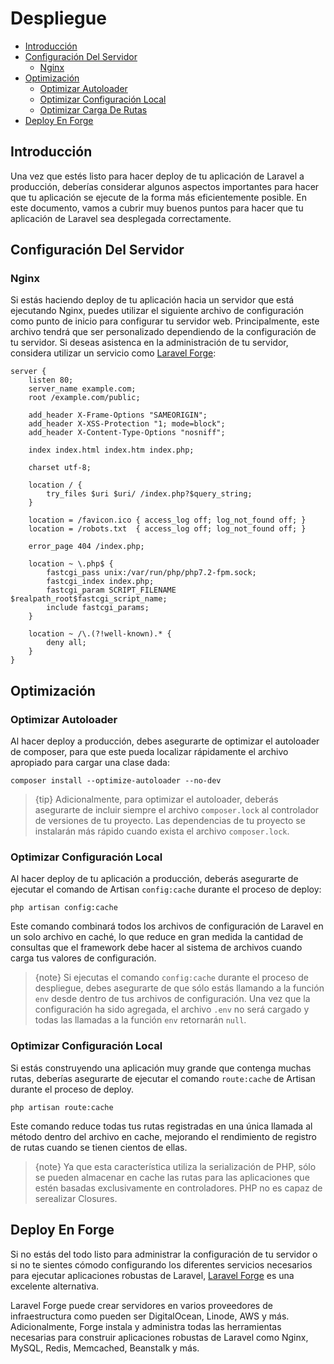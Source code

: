 # Despliegue

- [Introducción](#introduction)
- [Configuración Del Servidor](#server-configuration)
    - [Nginx](#nginx)
- [Optimización](#optimization)
    - [Optimizar Autoloader](#autoloader-optimization)
    - [Optimizar Configuración Local](#optimizing-configuration-loading)
    - [Optimizar Carga De Rutas](#optimizing-route-loading)
- [Deploy En Forge](#deploying-with-forge)

<a name="introduction"></a>
## Introducción

Una vez que estés listo para hacer deploy de tu aplicación de Laravel a producción, deberías considerar algunos aspectos importantes para hacer que tu aplicación se ejecute de la forma más eficientemente posible. En este documento, vamos a cubrir muy buenos puntos para hacer que tu aplicación de Laravel sea desplegada correctamente.

<a name="server-configuration"></a>
## Configuración Del Servidor

<a name="nginx"></a>
### Nginx

Si estás haciendo deploy de tu aplicación hacia un servidor que está ejecutando Nginx, puedes utilizar el siguiente archivo de configuración como punto de inicio para configurar tu servidor web. Principalmente, este archivo tendrá que ser personalizado dependiendo de la configuración de tu servidor. Si deseas asistenca en la administración de tu servidor, considera utilizar un servicio como [Laravel Forge](https://forge.laravel.com):

    server {
        listen 80;
        server_name example.com;
        root /example.com/public;

        add_header X-Frame-Options "SAMEORIGIN";
        add_header X-XSS-Protection "1; mode=block";
        add_header X-Content-Type-Options "nosniff";

        index index.html index.htm index.php;

        charset utf-8;

        location / {
            try_files $uri $uri/ /index.php?$query_string;
        }

        location = /favicon.ico { access_log off; log_not_found off; }
        location = /robots.txt  { access_log off; log_not_found off; }

        error_page 404 /index.php;

        location ~ \.php$ {
            fastcgi_pass unix:/var/run/php/php7.2-fpm.sock;
            fastcgi_index index.php;
			fastcgi_param SCRIPT_FILENAME $realpath_root$fastcgi_script_name;
            include fastcgi_params;
        }

        location ~ /\.(?!well-known).* {
            deny all;
        }
    }

<a name="optimization"></a>
## Optimización

<a name="autoloader-optimization"></a>
### Optimizar Autoloader

Al hacer deploy a producción, debes asegurarte de optimizar el autoloader de composer, para que este pueda localizar rápidamente el archivo apropiado para cargar una clase dada:

    composer install --optimize-autoloader --no-dev

> {tip} Adicionalmente, para optimizar el autoloader, deberás asegurarte de incluir siempre el archivo `composer.lock` al controlador de versiones de tu proyecto. Las dependencias de tu proyecto se instalarán más rápido cuando exista el archivo `composer.lock`.

<a name="optimizing-configuration-loading"></a>
### Optimizar Configuración Local

Al hacer deploy de tu aplicación a producción, deberás asegurarte de ejecutar el comando de Artisan `config:cache` durante el proceso de deploy:

    php artisan config:cache

Este comando combinará todos los archivos de configuración de Laravel en un solo archivo en caché, lo que reduce en gran medida la cantidad de consultas que el framework debe hacer al sistema de archivos cuando carga tus valores de configuración.

> {note} Si ejecutas el comando `config:cache` durante el proceso de despliegue, debes asegurarte de que sólo estás llamando a la función `env` desde dentro de tus archivos de configuración. Una vez que la configuración ha sido agregada, el archivo `.env` no será cargado y todas las llamadas a la función `env` retornarán `null`.

<a name="optimizing-route-loading"></a>
### Optimizar Configuración Local

Si estás construyendo una aplicación muy grande que contenga muchas rutas, deberías asegurarte de ejecutar el comando `route:cache` de Artisan durante el proceso de deploy.

    php artisan route:cache

Este comando reduce todas tus rutas registradas en una única llamada al método dentro del archivo en cache, mejorando el rendimiento de registro de rutas cuando se tienen cientos de ellas.

> {note} Ya que esta característica utiliza la serialización de PHP, sólo se pueden almacenar en cache las rutas para las aplicaciones que estén basadas exclusivamente en controladores. PHP no es capaz de serealizar Closures.

<a name="deploying-with-forge"></a>
## Deploy En Forge

Si no estás del todo listo para administrar la configuración de tu servidor o si no te sientes cómodo configurando los diferentes servicios necesarios para ejecutar aplicaciones robustas de Laravel, [Laravel Forge](https://forge.laravel.com) es una excelente alternativa.

Laravel Forge puede crear servidores en varios proveedores de infraestructura como pueden ser DigitalOcean, Linode, AWS y más. Adicionalmente, Forge instala y administra todas las herramientas necesarias para construir aplicaciones robustas de Laravel como Nginx, MySQL, Redis, Memcached, Beanstalk y más.
